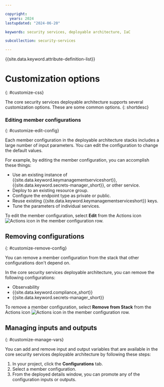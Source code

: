 ```yaml
---

copyright:
  years: 2024
lastupdated: "2024-06-20"

keywords: security services, deployable architecture, IaC

subcollection: security-services

---
```


{{site.data.keyword.attribute-definition-list}}

# Customization options
{: #customize-css}

The core security services deployable architecture supports several customization options. These are some common options.
{: shortdesc}

### Editing member configurations
{: #customize-edit-config}

Each member configuration in the deployable architecture stacks includes a large number of input parameters. You can edit the configuration to change the default values.

For example, by editing the member configuration, you can accomplish these things:

- Use an existing instance of {{site.data.keyword.keymanagementserviceshort}}, {{site.data.keyword.secrets-manager_short}}, or other service.
- Deploy to an existing resource group.
- Configure the endpoint type as private or public.
- Reuse existing {{site.data.keyword.keymanagementserviceshort}} keys.
- Tune the parameters of individual services.

To edit the member configuration, select **Edit** from the Actions icon ![Actions icon](../icons/action-menu-icon.svg "Actions") in the member configuration row.

## Removing configurations
{: #customize-remove-config}

You can remove a member configuration from the stack that other configurations don't depend on.

In the core security services deployable architecture, you can remove the following configurations:

- Observability
- {{site.data.keyword.compliance_short}}
- {{site.data.keyword.secrets-manager_short}}

To remove a member configuration, select **Remove from Stack** from the Actions icon ![Actions icon](../icons/action-menu-icon.svg "Actions") in the member configuration row.

## Managing inputs and outputs
{: #customize-manage-vars}

You can add and remove input and output variables that are available in the core security services deployable architecture by following these steps:

1.  In your project, click the **Configurations** tab.
1.  Select a member configuration.
1.  From the deployed details window, you can promote any of the configuration inputs or outputs.
